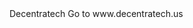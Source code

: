 
<html lang = "en">
    <head>
        Decentratech
    </head>
    <body>
      Go to <a>www.decentratech.us</a>
    </body>
</html>
